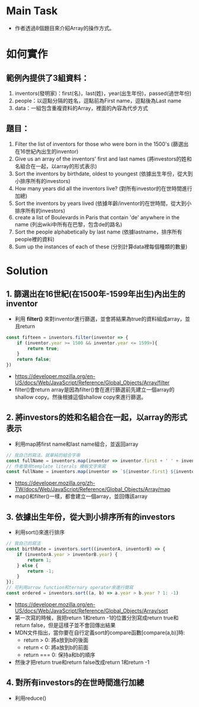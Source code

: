 # Main Task
* 作者透過8個題目來介紹Array的操作方式。

# 如何實作
## 範例內提供了3組資料：
1. inventors(發明家)：first(名)，last(姓)，year(出生年份)，passed(過世年份)
2. people：以逗點分隔的姓名，逗點前為First name，逗點後為Last name
3. data：一組包含重複資料的Array，裡面的內容為代步方式

## 題目：
1. Filter the list of inventors for those who were born in the 1500's (篩選出在16世紀內出生的inventor)
2. Give us an array of the inventors' first and last names (將investors的姓和名組合在一起，以array的形式表示)
3. Sort the inventors by birthdate, oldest to youngest (依據出生年份，從大到小排序所有的investors)
4. How many years did all the inventors live? (對所有investor的在世時間進行加總)
5. Sort the inventors by years lived (依據年齡/inventor的在世時間，從大到小排序所有的investors)
6. create a list of Boulevards in Paris that contain 'de' anywhere in the name (列出wiki中所有在巴黎，包含de的路名)
7. Sort the people alphabetically by last name (依據lastname，排序所有people裡的資料)
8. Sum up the instances of each of these (分別計算data裡每個種類的數量)

# Solution
## 1. 篩選出在16世紀(在1500年-1599年出生)內出生的inventor
* 利用 **filter()** 來對inventor進行篩選，並會將結果為true的資料組成array，並且return
```javascript
const fifteen = inventors.filter(inventor => {
    if (inventor.year >= 1500 && inventor.year <= 1599>){
        return true;
    } 
    return false;
})
```
* https://developer.mozilla.org/en-US/docs/Web/JavaScript/Reference/Global_Objects/Array/filter
* filter()會return array是因為filter()會在進行篩選前先建立一個array的shallow copy。然後根據這個shallow copy來進行篩選。

## 2. 將investors的姓和名組合在一起，以array的形式表示
* 利用map將first name和last name組合，並返回array
```javascript
// 我自己的寫法，就單純的組合字串
const fullName = inventors.map(inventor => inventor.first + ' ' + inventor.last); 
// 作者使用template literals 模板文字來寫
const fullName = inventors.map(inventor => `${inventor.first} ${inventor.last}`); 
```
* https://developer.mozilla.org/zh-TW/docs/Web/JavaScript/Reference/Global_Objects/Array/map
* map()和filter()一樣，都會建立一個array，並回傳該array

## 3. 依據出生年份，從大到小排序所有的investors
* 利用sort()來進行排序
```javascript
// 我自己的寫法
const birthRate = inventors.sort((inventorA, inventorB) => {
    if (inventorA.year > inventorB.year) {
        return 1;
    } else {
        return -1;
    }
});
// 可利用arrow function和ternary operator來進行簡寫
const ordered = inventors.sort((a, b) => a.year > b.year ? 1: -1)
```
* https://developer.mozilla.org/en-US/docs/Web/JavaScript/Reference/Global_Objects/Array/sort
* 第一次寫的時候，我把return 1和return -1的位置分別寫成return true和return false，但是這樣子並不會回傳出結果
* MDN文件指出，當你要在自行定義sort的compare函數[compare(a,b)]時:
  * return > 0: 將a放到b的後面
  * return < 0: 將a放到b的前面
  * return === 0: 保持a和b的順序
* 然後才把return true和return false改成return 1和return -1

## 4. 對所有investors的在世時間進行加總
* 利用reduce()